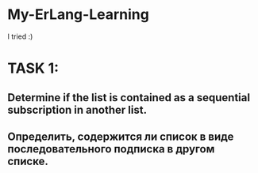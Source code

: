 # My-ErLang-Learning
I tried :)

# TASK 1: 
## Determine if the list is contained as a sequential subscription in another list.  
## Определить, содержится ли список в виде последовательного подписка в другом списке.
